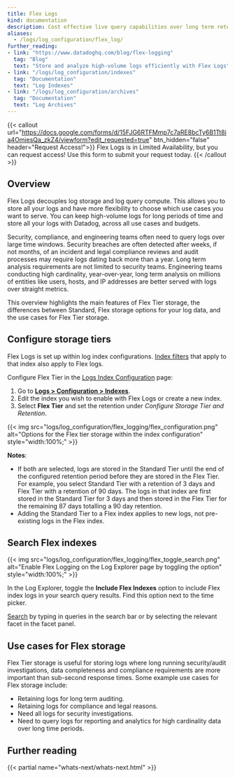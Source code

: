 ```yaml
---
title: Flex Logs
kind: documentation
description: Cost effective live query capabilities over long term retention of Logs
aliases:
  - /logs/log_configuration/flex_log/
further_reading:
- link: "https://www.datadoghq.com/blog/flex-logging"
  tag: "Blog"
  text: "Store and analyze high-volume logs efficiently with Flex Logs"
- link: "/logs/log_configuration/indexes"
  tag: "Documentation"
  text: "Log Indexes"
- link: "/logs/log_configuration/archives"
  tag: "Documentation"
  text: "Log Archives"
---
```


{{< callout url="https://docs.google.com/forms/d/15FJG6RTFMmp7c7aRE8bcTy6B1Tt8ia4OmiesQa_zkZ4/viewform?edit_requested=true" btn_hidden="false" header="Request Access!">}}
Flex Logs is in Limited Availability, but you can request access! Use this form to submit your request today.
{{< /callout >}}

## Overview

Flex Logs decouples log storage and log query compute. This allows you to store all your logs and have more flexibility to choose which use cases you want to serve. You can keep high-volume logs for long periods of time and store all your logs with Datadog, across all use cases and budgets.

Security, compliance, and engineering teams often need to query logs over large time windows. Security breaches are often detected after weeks, if not months, of an incident and legal compliance reviews and audit processes may require logs dating back more than a year. Long term analysis requirements are not limited to security teams. Engineering teams conducting high cardinality, year-over-year, long term analysis on millions of entities like users, hosts, and IP addresses are better served with logs over straight metrics.

This overview highlights the main features of Flex Tier storage, the differences between Standard, Flex storage options for your log data, and the use cases for Flex Tier storage.

## Configure storage tiers

Flex Logs is set up within log index configurations. [Index filters][1] that apply to that index also apply to Flex logs.

Configure Flex Tier in the [Logs Index Configuration][2] page:

1. Go to [**Logs > Configuration > Indexes**][2].
2. Edit the index you wish to enable with Flex Logs or create a new index.
3. Select **Flex Tier** and set the retention under *Configure Storage Tier and Retention*.

{{< img src="logs/log_configuration/flex_logging/flex_configuration.png" alt="Options for the Flex tier storage within the index configuration" style="width:100%;" >}}

**Notes**:
- If both are selected, logs are stored in the Standard Tier until the end of the configured retention period before they are stored in the Flex Tier. For example, you select Standard Tier with a retention of 3 days and Flex Tier with a retention of 90 days. The logs in that index are first stored in the Standard Tier for 3 days and then stored in the Flex Tier for the remaining 87 days totalling a 90 day retention.
- Adding the Standard Tier to a Flex index applies to new logs, not pre-existing logs in the Flex index.

## Search Flex indexes

{{< img src="logs/log_configuration/flex_logging/flex_toggle_search.png" alt="Enable Flex Logging on the Log Explorer page by toggling the option" style="width:100%;" >}}

In the Log Explorer, toggle the **Include Flex Indexes** option to include Flex index logs in your search query results. Find this option next to the time picker. 

[Search][3] by typing in queries in the search bar or by selecting the relevant facet in the facet panel.

## Use cases for Flex storage

Flex Tier storage is useful for storing logs where long running security/audit investigations, data completeness and compliance requirements are more important than sub-second response times. Some example use cases for Flex storage include:
- Retaining logs for long term auditing.
- Retaining logs for compliance and legal reasons.
- Need all logs for security investigations.
- Need to query logs for reporting and analytics for high cardinality data over long time periods.

## Further reading

{{< partial name="whats-next/whats-next.html" >}}


[1]: /logs/log_configuration/indexes/#indexes-filters
[2]: https://app.datadoghq.com/logs/pipelines/indexes
[3]: https://app.datadoghq.com/logs
